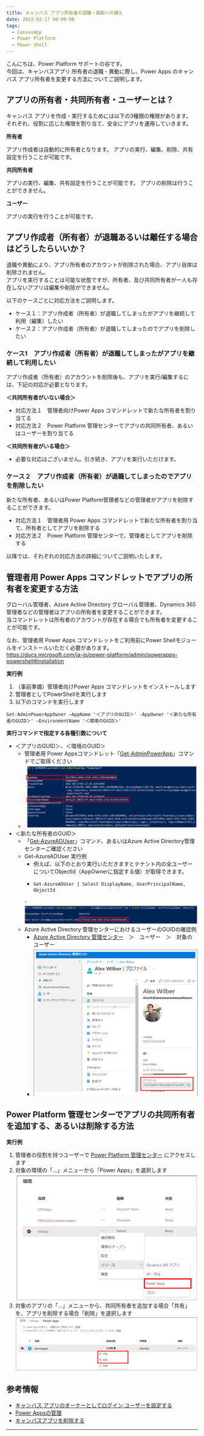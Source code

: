 ```yaml
---
title: キャンバス アプリ所有者の退職・異動への備え
date: 2022-02-17 00:00:00
tags:
  - CanvasApp
  - Power Platform
  - Power Shell
---
```


こんにちは、Power Platform サポートの谷です。<br/>
今回は、キャンバスアプリ 所有者の退職・異動に際し、Power Apps のキャンバス アプリ所有者を変更する方法についてご説明します。

<!-- more -->


## アプリの所有者・共同所有者・ユーザーとは？

キャンバス アプリを作成・実行するためには以下の3種類の権限があります。<br/>
それぞれ、役割に応じた権限を割り当て、安全にアプリを運用していきます。

**所有者**

アプリ作成者は自動的に所有者となります。
アプリの実行、編集、削除、共有設定を行うことが可能です。
 
**共同所有者**

アプリの実行、編集、共有設定を行うことが可能です。
アプリの削除は行うことができません。

**ユーザー**

アプリの実行を行うことが可能です。


## アプリ作成者（所有者）が退職あるいは離任する場合はどうしたらいいか？

退職や異動により、アプリ所有者のアカウントが削除された場合、アプリ自体は削除されません。<br/>
アプリを実行することは可能な状態ですが、所有者、及び共同所有者が一人も存在しないアプリは編集や削除ができません。

以下のケースごとに対応方法をご説明します。<br/>
- ケース１：アプリ作成者（所有者）が退職してしまったがアプリを継続して利用（編集）したい
- ケース２：アプリ作成者（所有者）が退職してしまったのでアプリを削除したい

### ケース1　アプリ作成者（所有者）が退職してしまったがアプリを継続して利用したい
アプリ作成者（所有者）のアカウントを削除後も、アプリを実行/編集するには、下記の対応が必要となります。
 
**＜共同所有者がいない場合＞**
- 対応方法１　管理者向けPower Apps コマンドレットで新たな所有者を割り当てる
- 対応方法２　Power Platform 管理センターでアプリの共同所有者、あるいはユーザーを割り当てる
 
**＜共同所有者がいる場合＞**
- 必要な対応はございません。引き続き、アプリを実行いただけます。


### ケース２　アプリ作成者（所有者）が退職してしまったのでアプリを削除したい

新たな所有者、あるいはPower Platform管理者などの管理者がアプリを削除することができます。
 
- 対応方法１　管理者用 Power Apps コマンドレットで新たな所有者を割り当て、所有者としてアプリを削除する
- 対応方法２　Power Platform 管理センターで、管理者としてアプリを削除する


以降では、それぞれの対応方法の詳細についてご説明いたします。

## 管理者用 Power Apps コマンドレットでアプリの所有者を変更する方法

グローバル管理者、Azure Active Directory グローバル管理者、Dynamics 365 管理者などの管理者はアプリの所有者を変更することができます。<br/>
当コマンドレットは所有者のアカウントが存在する場合でも所有者を変更することが可能です。

なお、管理者用 Power Apps コマンドレットをご利用前にPower Shellモジュールをインストールいただく必要があります。<br/>
https://docs.microsoft.com/ja-jp/power-platform/admin/powerapps-powershell#installation


**実行例**
1. （事前準備）管理者向けPower Apps コマンドレットをインストールします
2. 管理者としてPowerShellを実行します
3. 以下のコマンドを実行します

```
Set-AdminPowerAppOwner –AppName '＜アプリのGUID＞' -AppOwner '＜新たな所有者のGUID＞' –EnvironmentName '＜環境のGUID＞'
```

**実行コマンドで指定する各種引数について**
- ＜アプリのGUID＞、＜環境のGUID＞
    - 管理者用 Power Appsコマンドレット「[Get-AdminPowerApp](https://docs.microsoft.com/en-us/powershell/module/microsoft.powerapps.administration.powershell/get-adminpowerapp?view=pa-ps-latest)」コマンドでご取得ください
    - ![](./Canvas-app-change-app-owner/image01.png)
- ＜新たな所有者のGUID＞
    - 「[Get-AzureADUser](https://docs.microsoft.com/ja-jp/microsoft-365/enterprise/view-user-accounts-with-microsoft-365-powershell?view=o365-worldwide#view-additional-property-values-for-a-specific-account)」コマンド、あるいはAzure Active Directory管理センターご確認ください
    - Get-AzureADUser 実行例
        - 例えば、以下のとおり実行いただきますとテナント内の全ユーザーについてObjectId（AppOwnerに指定する値）が取得できます。
        - ```
          Get-AzureADUser | Select DisplayName, UserPrincipalName, ObjectId
          ```
        -![](./Canvas-app-change-app-owner/image02.png)
    - Azure Active Directory 管理センターにおけるユーザーのGUIDの確認例
        - [Azure Active Directory 管理センター](https://aad.portal.azure.com)　＞　ユーザー　＞　対象のユーザー
        - ![](./Canvas-app-change-app-owner/image03.png)

## Power Platform 管理センターでアプリの共同所有者を追加する、あるいは削除する方法

**実行例**
1. 管理者の役割を持つユーザーで [Power Platform 管理センター](https://admin.powerplatform.com) にアクセスします
2. 対象の環境の「…」メニューから「Power Apps」を選択します
    ![](./Canvas-app-change-app-owner/image04.png)
3. 対象のアプリの「…」メニューから、共同所有者を追加する場合「共有」を、アプリを削除する場合「削除」を選択します
    ![](./Canvas-app-change-app-owner/image05.png)

## 参考情報
- [キャンバス アプリのオーナーとしてログイン ユーザーを設定する](https://docs.microsoft.com/ja-jp/power-platform/admin/powerapps-powershell#set-logged-in-user-as-the-owner-of-a-canvas-app)
- [Power Appsの管理](https://docs.microsoft.com/ja-jp/power-platform/admin/admin-manage-apps)
- [キャンパスアプリを削除する](https://docs.microsoft.com/ja-jp/powerapps/maker/canvas-apps/delete-app)

---
